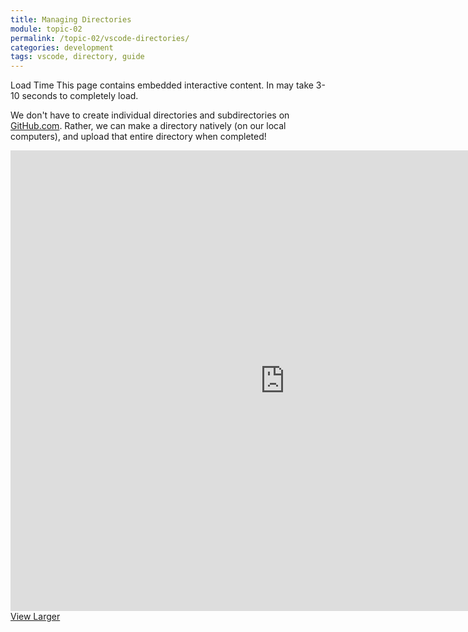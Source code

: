 ```yaml
---
title: Managing Directories
module: topic-02
permalink: /topic-02/vscode-directories/
categories: development
tags: vscode, directory, guide
---
```


<div class="divider-heading"></div>


<span class="label label-warning">Load Time</span> This page contains embedded interactive content. In may take 3-10 seconds to completely load.

We don't have to create individual directories and subdirectories on <a href="https://github.com/" target="_blank">GitHub.com</a>. Rather, we can make a directory natively (on our local computers), and upload that entire directory when completed!

<iframe src="https://umontanamediaarts.com/MART341/wp-admin/admin-ajax.php?action=h5p_embed&id=9" width="877" height="737" frameborder="0" allowfullscreen="allowfullscreen"></iframe><script src="https://umontanamediaarts.com/MART341/wp-content/plugins/h5p/h5p-php-library/js/h5p-resizer.js" charset="UTF-8"></script>
<a href="https://umontanamediaarts.com/MART341/wp-admin/admin-ajax.php?action=h5p_embed&id=9" class="btn btn-default btn-xs" target="_blank">View Larger</a>